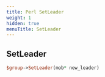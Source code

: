 ```yaml
---
title: Perl SetLeader
weight: 1
hidden: true
menuTitle: SetLeader
---
```

## SetLeader
```perl
$group->SetLeader(mob* new_leader)
```